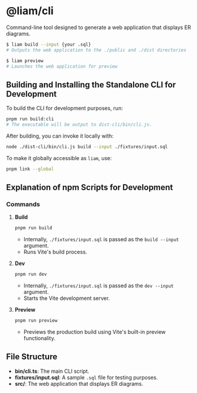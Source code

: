 # @liam/cli

Command-line tool designed to generate a web application that displays ER diagrams.

```bash
$ liam build --input {your .sql}
# Outputs the web application to the ./public and ./dist directories

$ liam preview
# Launches the web application for preview
```

## Building and Installing the Standalone CLI for Development

To build the CLI for development purposes, run:

```bash
pnpm run build:cli
# The executable will be output to dist-cli/bin/cli.js.
```

After building, you can invoke it locally with:

```bash
node ./dist-cli/bin/cli.js build --input ./fixtures/input.sql
```

To make it globally accessible as `liam`, use:

```bash
pnpm link --global
```

## Explanation of npm Scripts for Development

### Commands

1. **Build**
   ```bash
   pnpm run build
   ```
   - Internally, `./fixtures/input.sql` is passed as the `build --input` argument.
   - Runs Vite's build process.

2. **Dev**
   ```bash
   pnpm run dev
   ```
   - Internally, `./fixtures/input.sql` is passed as the `dev --input` argument.
   - Starts the Vite development server.

3. **Preview**
   ```bash
   pnpm run preview
   ```
   - Previews the production build using Vite's built-in preview functionality.

## File Structure

- **bin/cli.ts**: The main CLI script.
- **fixtures/input.sql**: A sample `.sql` file for testing purposes.
- **src/**: The web application that displays ER diagrams.
